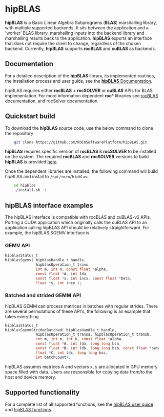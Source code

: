 # **hipBLAS**

**hipBLAS** is a Basic Linear Algebra Subprograms (**BLAS**) marshalling library, with multiple supported backends.  It sits between the application and a 'worker' BLAS library, marshalling inputs into the backend library and marshalling results back to the application.  **hipBLAS** exports an interface that does not require the client to change, regardless of the chosen backend.  Currently, **hipBLAS** supports **rocBLAS** and **cuBLAS** as backends.

## Documentation

For a detailed description of the **hipBLAS** library, its implemented routines, the installation process and user guide, see the [**hipBLAS** Documentation](https://hipblas.readthedocs.io/en/latest/).

hipBLAS requires either **rocBLAS** + **rocSOLVER** or **cuBLAS** APIs for BLAS implementation. For more information dependent **roc*** libraries see [rocBLAS documentation](https://rocblas.readthedocs.io/en/latest/), and [rocSolver documentation](https://rocsolver.readthedocs.io/en/latest/).

## Quickstart build

To download the **hipBLAS** source code, use the below command to clone the repository

```bash
    git clone https://github.com/ROCmSoftwarePlatform/hipBLAS.git
```

**hipBLAS** requires specific version of **rocBLAS** & **rocSOLVER** to be installed on the system. The required **rocBLAS** and **rocSOLVER** versions to build **hipBLAS** is provided [here](https://github.com/ROCmSoftwarePlatform/hipBLAS/blob/develop/library/CMakeLists.txt).

Once the dependent libraries are installed, the following command will build hipBLAS and install to `/opt/rocm/hipblas`:

```bash
    cd hipblas
    ./install.sh -i
```

## hipBLAS interface examples

The hipBLAS interface is compatible with rocBLAS and cuBLAS-v2 APIs.  Porting a CUDA application which originally calls the cuBLAS API to an application calling hipBLAS API should be relatively straightforward. For example, the hipBLAS SGEMV interface is

### GEMV API

```c
hipblasStatus_t
hipblasSgemv( hipblasHandle_t handle,
              hipblasOperation_t trans,
              int m, int n, const float *alpha,
              const float *A, int lda,
              const float *x, int incx, const float *beta,
              float *y, int incy );
```

### Batched and strided GEMM API

hipBLAS GEMM can process matrices in batches with regular strides.  There are several permutations of these API's, the
following is an example that takes everything

```c
hipblasStatus_t
hipblasSgemmStridedBatched( hipblasHandle_t handle,
              hipblasOperation_t transa, hipblasOperation_t transb,
              int m, int n, int k, const float *alpha,
              const float *A, int lda, long long bsa,
              const float *B, int ldb, long long bsb, const float *beta,
              float *C, int ldc, long long bsc,
              int batchCount);
```

hipBLAS assumes matrices A and vectors x, y are allocated in GPU memory space filled with data.  Users are responsible for copying data from/to the host and device memory.

## Supported functionality

For a complete list of all supported functions, see the [hipBLAS user guide](https://hipblas.readthedocs.io/en/latest/usermanual.html) and [hipBLAS functions](https://hipblas.readthedocs.io/en/latest/functions.html#hipblas-functions).
